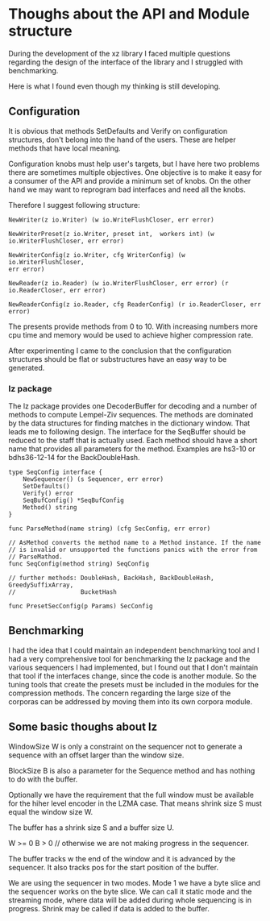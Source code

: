 # Thoughs about the API and Module structure

During the development of the xz library I faced multiple questions
regarding the design of the interface of the library and I struggled
with benchmarking.

Here is what I found even though my thinking is still developing.

## Configuration

It is obvious that methods SetDefaults and Verify on configuration
structures, don't belong into the hand of the users. These are helper
methods that have local meaning.

Configuration knobs must help user's targets, but I have here two
problems there are sometimes multiple objectives. One objective is to
make it easy for a consumer of the API and provide a minimum set of
knobs. On the other hand we may want to reprogram bad interfaces and
need all the knobs.

Therefore I suggest following structure:

```
NewWriter(z io.Writer) (w io.WriteFlushCloser, err error)

NewWriterPreset(z io.Writer, preset int,  workers int) (w io.WriterFlushCloser, err error)

NewWriterConfig(z io.Writer, cfg WriterConfig) (w io.WriterFlushCloser,
err error)

NewReader(z io.Reader) (w io.WriterFlushCloser, err error) (r io.ReaderCloser, err error)

NewReaderConfig(z io.Reader, cfg ReaderConfig) (r io.ReaderCloser, err error)
```

The presents provide methods from 0 to 10. With increasing numbers more
cpu time and memory would be used to achieve higher compression rate.

After experimenting I came to the conclusion that the configuration
structures should be flat or substructures have an easy way to be
generated.

### lz package

The lz package provides one DecoderBuffer for decoding and a number of
methods to compute Lempel-Ziv sequences. The methods are dominated by
the data structures for finding matches in the dictionary window. That
leads me to following design. The interface for the SeqBuffer should be
reduced to the staff that is actually used. Each method should have a
short name that provides all parameters for the method. Examples are
hs3-10 or bdhs36-12-14 for the BackDoubleHash.

```
type SeqConfig interface {
    NewSequencer() (s Sequencer, err error)
    SetDefaults()
    Verify() error
    SeqBufConfig() *SeqBufConfig
    Method() string
}

func ParseMethod(name string) (cfg SecConfig, err error)

// AsMethod converts the method name to a Method instance. If the name
// is invalid or unsupported the functions panics with the error from
// ParseMathod.
func SeqConfig(method string) SeqConfig

// further methods: DoubleHash, BackHash, BackDoubleHash, GreedySuffixArray,
//                  BucketHash

func PresetSecConfig(p Params) SecConfig
```

## Benchmarking

I had the idea that I could maintain an independent benchmarking tool
and I had a very comprehensive tool for benchmarking the lz package and
the various sequencers I had implemented, but I found out that I don't
maintain that tool if the interfaces change, since the code is another
module. So the tuning tools that create the presets must be included in
the modules for the compression methods. The concern regarding the large
size of the corporas can be addressed by moving them into its own
corpora module.

## Some basic thoughs about lz

WindowSize W is only a constraint on the sequencer not to generate a
sequence with an offset larger than the window size.

BlockSize B is also a parameter for the Sequence method and has nothing to
do with the buffer.

Optionally we have the requirement that the full window must be
available for the hiher level encoder in the LZMA case. That means
shrink size S must equal the window size W.

The buffer has a shrink size S and a buffer size U.

W >= 0
B > 0 // otherwise we are not making progress in the sequencer.

The buffer tracks w the end of the window and it is advanced by the
sequencer. It also tracks pos for the start position of the buffer.

We are using the sequencer in two modes. Mode 1 we have a byte slice and
the sequencer works on the byte slice. We can call it static mode and
the streaming mode, where data will be added during whole sequencing is
in progress. Shrink may be called if data is added to the buffer.










